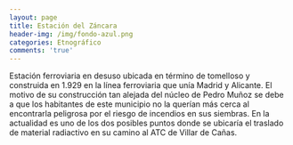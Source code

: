 ```yaml
---
layout: page
title: Estación del Záncara
header-img: /img/fondo-azul.png
categories: Etnográfico
comments: 'true'
---
```



Estación ferroviaria en desuso ubicada en término de tomelloso y construida en 1.929 en la línea ferroviaria que unía Madrid y Alicante. El motivo de su construcción tan alejada del núcleo de Pedro Muñoz se debe a que los habitantes de este municipio no la querían más cerca al encontrarla peligrosa por el riesgo de incendios en sus siembras. En la actualidad es uno de los dos posibles puntos donde se ubicaría el traslado de material radiactivo en su camino al ATC de Villar de Cañas.

<div class="photos">
</div>
